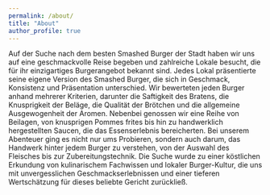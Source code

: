```yaml
---
permalink: /about/
title: "About"
author_profile: true
---
```


Auf der Suche nach dem besten Smashed Burger der Stadt haben wir uns auf eine geschmackvolle Reise begeben und zahlreiche Lokale besucht, die für ihr einzigartiges Burgerangebot bekannt sind. Jedes Lokal präsentierte seine eigene Version des Smashed Burger, die sich in Geschmack, Konsistenz und Präsentation unterschied. Wir bewerteten jeden Burger anhand mehrerer Kriterien, darunter die Saftigkeit des Bratens, die Knusprigkeit der Beläge, die Qualität der Brötchen und die allgemeine Ausgewogenheit der Aromen. Nebenbei genossen wir eine Reihe von Beilagen, von knusprigen Pommes frites bis hin zu handwerklich hergestellten Saucen, die das Essenserlebnis bereicherten. Bei unserem Abenteuer ging es nicht nur ums Probieren, sondern auch darum, das Handwerk hinter jedem Burger zu verstehen, von der Auswahl des Fleisches bis zur Zubereitungstechnik. Die Suche wurde zu einer köstlichen Erkundung von kulinarischem Fachwissen und lokaler Burger-Kultur, die uns mit unvergesslichen Geschmackserlebnissen und einer tieferen Wertschätzung für dieses beliebte Gericht zurückließ.
